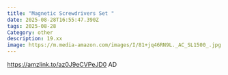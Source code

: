 ```yaml
---
title: "Magnetic Screwdrivers Set "
date: 2025-08-28T16:55:47.390Z
tags: 2025-08-28
Category: other
description: 19.xx
image: https://m.media-amazon.com/images/I/81+jq46RN9L._AC_SL1500_.jpg
---
```

https://amzlink.to/az0J9eCVPeJD0
AD